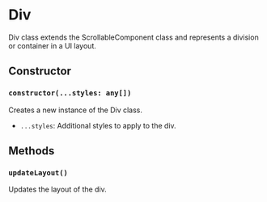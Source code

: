 # Div

Div class extends the ScrollableComponent class and represents a division or container in a UI layout.

## Constructor

### `constructor(...styles: any[])`

Creates a new instance of the Div class.

- `...styles`: Additional styles to apply to the div.

## Methods

### `updateLayout()`

Updates the layout of the div.

